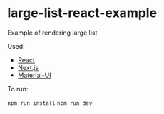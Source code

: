 # large-list-react-example
Example of rendering large list

Used:

  - [React](https://github.com/facebook/react)
  - [Next.js](https://github.com/zeit/next.js/)
  - [Material-UI](https://github.com/callemall/material-ui)


To run:

`npm run install`
`npm run dev`
